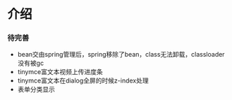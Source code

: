 # 介绍
### 待完善
* bean交由spring管理后，spring移除了bean，class无法卸载，classloader没有被gc
* tinymce富文本视频上传进度条
* tinymce富文本在dialog全屏的时候z-index处理
* 表单分类显示